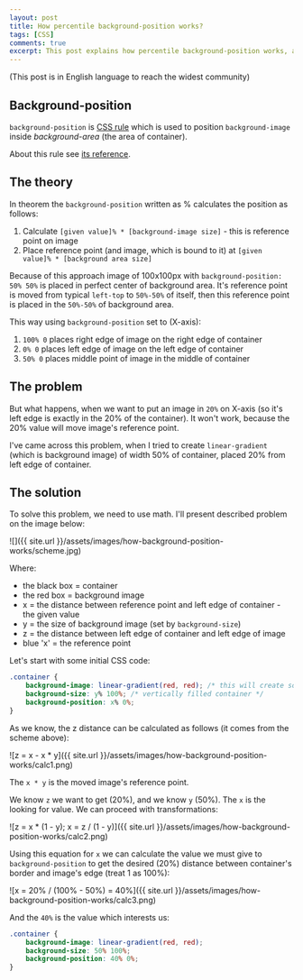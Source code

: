 ```yaml
---
layout: post
title: How percentile background-position works?
tags: [CSS]
comments: true
excerpt: This post explains how percentile background-position works, and how to calculate its true position.
---
```


(This post is in English language to reach the widest community)

## Background-position

`background-position` is [CSS rule](https://developer.mozilla.org/en-US/docs/Web/CSS/background-position?v=control) which is used to position `background-image` inside *background-area* (the area of container).

About this rule see [its reference](https://developer.mozilla.org/en-US/docs/Web/CSS/background-position?v=control).

## The theory

In theorem the `background-position` written as % calculates the position as follows:

1. Calculate `[given value]% * [background-image size]` - this is reference point on image
2. Place reference point (and image, which is bound to it) at `[given value]% * [background area size]`

Because of this approach image of 100x100px with `background-position: 50% 50%` is placed in perfect center of background area. It's reference point is moved from typical `left-top` to `50%-50%` of itself, then this reference point is placed in the `50%-50%` of background area.

This way using `background-position` set to (X-axis):

1. `100% 0` places right edge of image on the right edge of container
2. `0% 0` places left edge of image on the left edge of container
3. `50% 0` places middle point of image in the middle of container

## The problem

But what happens, when we want to put an image in `20%` on X-axis (so it's left edge is exactly in the 20% of the container). It won't work, because the 20% value will move image's reference point.

I've came across this problem, when I tried to create `linear-gradient` (which is background image) of width 50% of container, placed 20% from left edge of container.

## The solution

To solve this problem, we need to use math. I'll present described problem on the image below:

![]({{ site.url }}/assets/images/how-background-position-works/scheme.jpg)

Where:

- the black box = container
- the red box = background image
- x = the distance between reference point and left edge of container - the given value
- y = the size of background image (set by `background-size`)
- z = the distance between left edge of container and left edge of image
- blue 'x' = the reference point

Let's start with some initial CSS code:

```css
.container {
    background-image: linear-gradient(red, red); /* this will create solid image */
    background-size: y% 100%; /* vertically filled container */
    background-position: x% 0%;
}
```

As we know, the z distance can be calculated as follows (it comes from the scheme above):

![z = x - x * y]({{ site.url }}/assets/images/how-background-position-works/calc1.png)

The `x * y` is the moved image's reference point.

We know `z` we want to get (20%), and we know `y` (50%). The `x` is the looking for value. We can proceed with transformations:

![z = x * (1 - y); x = z / (1 - y)]({{ site.url }}/assets/images/how-background-position-works/calc2.png)

Using this equation for `x` we can calculate the value we must give to `background-position` to get the desired (20%) distance between container's border and image's edge (treat 1 as 100%):

![x = 20% / (100% - 50%) = 40%]({{ site.url }}/assets/images/how-background-position-works/calc3.png)

And the `40%` is the value which interests us:

```css
.container {
    background-image: linear-gradient(red, red);
    background-size: 50% 100%;
    background-position: 40% 0%;
}
```
